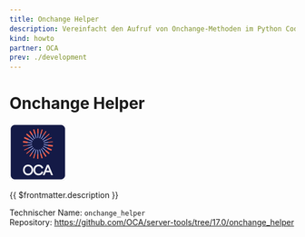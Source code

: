 ```yaml
---
title: Onchange Helper
description: Vereinfacht den Aufruf von Onchange-Methoden im Python Code.
kind: howto
partner: OCA
prev: ./development
---
```

# Onchange Helper
![icon_oca_app](attachments/icon_oca_app.png)

{{ $frontmatter.description }}

Technischer Name: `onchange_helper`\
Repository: <https://github.com/OCA/server-tools/tree/17.0/onchange_helper>
